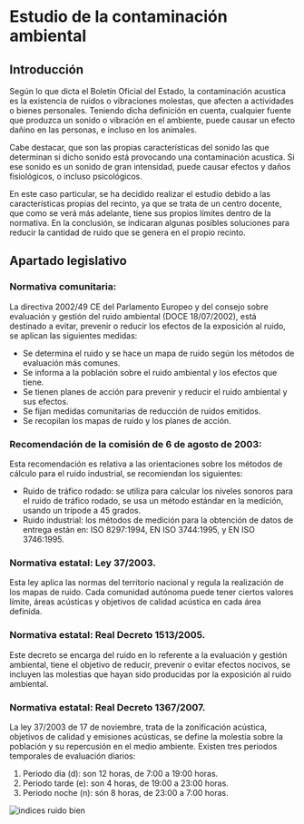 # Estudio de la contaminación ambiental

## Introducción

Según lo que dicta el Boletín Oficial del Estado, la contaminación acustica es la existencia de ruidos o vibraciones molestas, que afecten a actividades o bienes personales. Teniendo dicha definición en cuenta, cualquier fuente que produzca un sonido o vibración en el ambiente, puede causar un efecto dañino en las personas, e incluso en los animales.

Cabe destacar, que son las propias características del sonido las que determinan si dicho sonido está provocando una contaminación acustica. Si ese sonido es un sonido de gran intensidad, puede causar efectos y daños fisiológicos, o incluso psicológicos.

En este caso particular, se ha decidido realizar el estudio debido a las características propias del recinto, ya que se trata de un centro docente, que como se verá más adelante, tiene sus propios límites dentro de la normativa. En la conclusión, se indicaran algunas posibles soluciones para reducir la cantidad de ruido que se genera en el propio recinto.


## Apartado legislativo

### Normativa comunitaria:

La directiva 2002/49 CE del Parlamento Europeo y del consejo sobre evaluación y gestión del ruido ambiental (DOCE 18/07/2002), está destinado a evitar, prevenir o reducir los efectos de la exposición al ruido, se aplican las siguientes medidas:
- Se determina el ruido y se hace un mapa de ruido según los métodos de evaluación más comunes.
- Se informa a la población sobre el ruido ambiental y los efectos que tiene.
- Se tienen planes de acción para prevenir y reducir el ruido ambiental y sus efectos.
- Se fijan medidas comunitarias de reducción de ruidos emitidos.
- Se recopilan los mapas de ruido y los planes de acción.

### Recomendación de la comisión de 6 de agosto de 2003:

Esta recomendación es relativa a las orientaciones sobre los métodos de cálculo para el ruido industrial, se recomiendan los siguientes:
- Ruido de tráfico rodado: se utiliza para calcular los niveles sonoros para el ruido de tráfico rodado, se usa un método estándar en la medición, usando un trípode a 45 grados.
- Ruido industrial: los métodos de medición para la obtención de datos de entrega están en: ISO 8297:1994, EN ISO 3744:1995, y EN ISO 3746:1995.

### Normativa estatal: Ley 37/2003.

Esta ley aplica las normas del territorio nacional y regula la realización de los mapas de ruido.
Cada comunidad autónoma puede tener ciertos valores límite, áreas acústicas y objetivos de calidad acústica en cada área definida.

### Normativa estatal: Real Decreto 1513/2005.

Este decreto se encarga del ruido en lo referente a la evaluación y gestión ambiental, tiene el objetivo de reducir, prevenir o evitar efectos nocivos, se incluyen las molestias que hayan sido producidas por la exposición al ruido ambiental.

### Normativa estatal: Real Decreto 1367/2007.

La ley 37/2003 de 17 de noviembre, trata de la zonificación acústica, objetivos de calidad y emisiones acústicas, se define la molestia sobre la población y su repercusión en el medio ambiente.
Existen tres periodos temporales de evaluación diarios:
1. Periodo día (d): son 12 horas, de 7:00 a 19:00 horas.
2. Periodo tarde (e): son 4 horas, de 19:00 a 23:00 horas.
3. Periodo noche (n): són 8 horas, de 23:00 a 7:00 horas.

![indices ruido bien](https://user-images.githubusercontent.com/91885951/135846554-5199b472-f17b-45cc-89b3-d0e652bec658.PNG)


